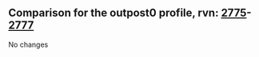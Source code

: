 ## Comparison for the outpost0 profile, rvn: [2775](https://github.com/PRO100KatYT/FortniteProfileRevisions/tree/main/profiles/outpost0/2775%20outpost0.json)-[2777](https://github.com/PRO100KatYT/FortniteProfileRevisions/tree/main/profiles/outpost0/2777%20outpost0.json)

No changes
